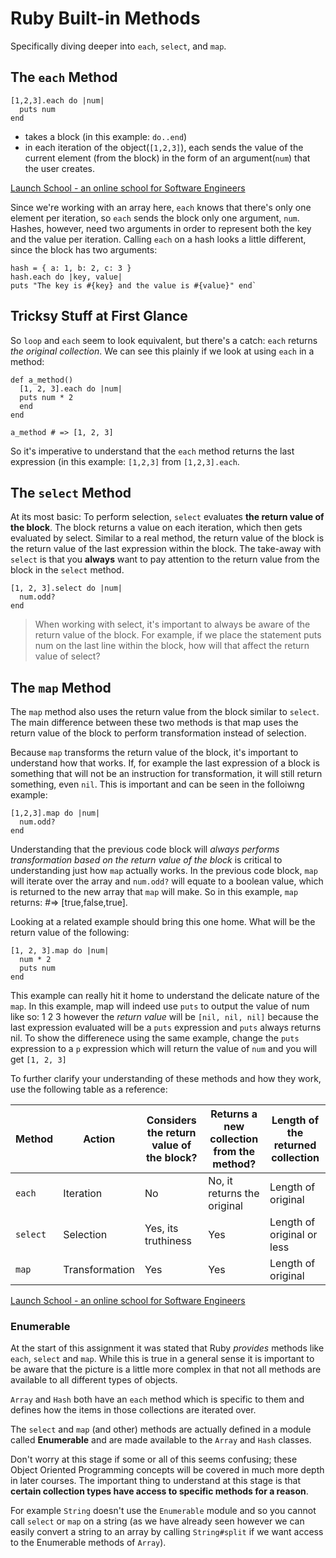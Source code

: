 # Ruby Built-in Methods

Specifically diving deeper into `each`, `select`, and `map`.

## The `each` Method

```
[1,2,3].each do |num|
  puts num
end
```

- takes a block (in this example: `do..end`)
- in each iteration of the object(`[1,2,3]`), each sends the value of the current
  element (from the block) in the form of an argument(`num`) that the user creates.

[Launch School - an online school for Software Engineers](https://launchschool.com/lessons/85376b6d/assignments/3034b4e0)

Since we're working with an array here, `each` knows that there's only one
element per iteration, so `each` sends the block only one argument, `num`.
Hashes, however, need two arguments in order to represent both the key and
the value per iteration. Calling `each` on a hash looks a little different,
since the block has two arguments:

```
hash = { a: 1, b: 2, c: 3 } 
hash.each do |key, value| 
puts "The key is #{key} and the value is #{value}" end`
```


## Tricksy Stuff at First Glance

So `loop` and `each` seem to look equivalent, but there's a catch: `each`
returns *the original collection*. We can see this plainly if we look at
using `each` in a method:
```
def a_method()
  [1, 2, 3].each do |num|
  puts num * 2
  end
end 

a_method # => [1, 2, 3]
```
So it's imperative to understand that the `each` method returns the last
expression (in this example: `[1,2,3]` from `[1,2,3].each`.

## The `select` Method

At its most basic: To perform selection, `select` evaluates **the return
value of the block**. The block returns a value on each iteration, which then
gets evaluated by select. Similar to a real method, the return value of the
block is the return value of the last expression within the block.  The
take-away with `select` is that you **always** want to pay attention to the
return value from the block in the `select` method.


```
[1, 2, 3].select do |num|
  num.odd?
end

```

> When working with select, it's important to always be aware of the return
> value of the block. For example, if we place the statement puts num on the
> last line within the block, how will that affect the return value of select?

## The `map` Method
The `map` method also uses the return value from the block similar to `select`. The main difference between these two methods is that map uses the return value of the block to perform transformation instead of selection. 

Because `map` transforms the return value of the block, it's important to understand how that works. If, for example the last expression of a block is something that will not be an instruction for transformation, it will still return something, even `nil`. This is important and can be seen in the folloiwng example:

```
[1,2,3].map do |num|
  num.odd?
end
```
Understanding that the previous code block will *always performs transformation based on the return value of the block* is critical to understanding just how `map` actually works. In the previous code block, `map` will iterate over the array and `num.odd?` will equate to a boolean value, which is returned to the new array that `map` will make. So in this example, `map` returns: #=> [true,false,true].

Looking at a related example should bring this one home. What will be the
return value of the following:

```
[1, 2, 3].map do |num|
  num * 2
  puts num
end
```
This example can really hit it home to understand the delicate nature of the
`map`. In this example, map will indeed use `puts` to output the value of num
like so:
1
2
3
however the *return value* will be `[nil, nil, nil]` because the last
expression evaluated will be a `puts` expression and `puts` always returns
nil. To show the differenece using the same example, change the `puts`
expression to a `p` expression which will return the value of `num` and you
will get `[1, 2, 3]` 

To further clarify your understanding of these methods and how they work, use
the following table as a reference:

| Method   |      Action      |  Considers the return value of the block? | Returns a new collection from the method? | Length of the returned collection |
|--------------|--------------|--------------|--------------|--------------|
| `each` |  Iteration | No | No, it returns the original | Length of original |
| `select` |    Selection   | Yes, its truthiness | Yes | Length of original or less |
| `map` | Transformation | Yes | Yes | Length of original |

[Launch School - an online school for Software Engineers](https://launchschool.com/lessons/85376b6d/assignments/3034b4e0)

### Enumerable

At the start of this assignment it was stated that Ruby _provides_ methods
like `each`, `select` and `map`. While this is true in a general sense it is
important to be aware that the picture is a little more complex in that not
all methods are available to all different types of objects.

`Array` and `Hash` both have an `each` method which is specific to them and
defines how the items in those collections are iterated over.

The `select` and `map` (and other) methods are actually defined in a module
called **Enumerable** and are made available to the `Array` and `Hash`
classes.

Don't worry at this stage if some or all of this seems confusing; these
Object Oriented Programming concepts will be covered in much more depth in
later courses. The important thing to understand at this stage is that
**certain collection types have access to specific methods for a reason**.

For example `String` doesn't use the `Enumerable` module and so you cannot
call `select` or `map` on a string (as we have already seen however we can
easily convert a string to an array by calling `String#split` if we want
access to the Enumerable methods of `Array`).

